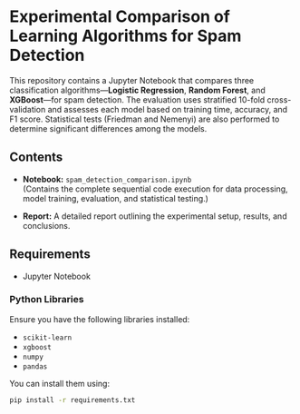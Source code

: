 # Experimental Comparison of Learning Algorithms for Spam Detection

This repository contains a Jupyter Notebook that compares three classification algorithms—**Logistic Regression**, **Random Forest**, and **XGBoost**—for spam detection. The evaluation uses stratified 10-fold cross-validation and assesses each model based on training time, accuracy, and F1 score. Statistical tests (Friedman and Nemenyi) are also performed to determine significant differences among the models.

## Contents

- **Notebook:** `spam_detection_comparison.ipynb`  
  (Contains the complete sequential code execution for data processing, model training, evaluation, and statistical testing.)
  
- **Report:** A detailed report outlining the experimental setup, results, and conclusions.

## Requirements

- Jupyter Notebook

### Python Libraries

Ensure you have the following libraries installed:
- `scikit-learn`
- `xgboost`
- `numpy`
- `pandas`

You can install them using:

```bash
pip install -r requirements.txt
